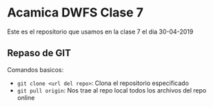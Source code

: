# Acamica DWFS Clase 7
Este es el repositorio que usamos en la clase 7 el dia 30-04-2019

## Repaso de GIT

Comandos basicos:
- `git clone <url del repo>`: Clona el repositorio especificado
- `git pull origin`: Nos trae al repo local todos los archivos del repo 
online
